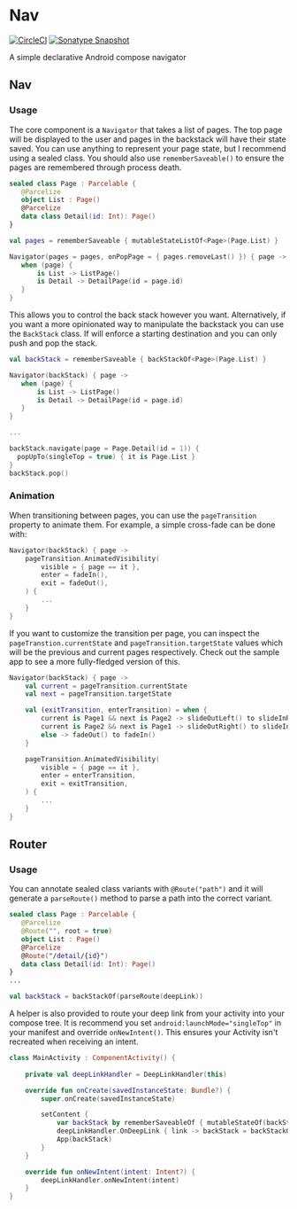 # Nav
[![CircleCI](https://circleci.com/gh/evant/nav.svg?style=svg&circle-token=8792fa19911be92d6a1d66dd45ece3bf6712f778)](https://circleci.com/gh/evant/nav)
[![Sonatype Snapshot](https://img.shields.io/nexus/s/https/oss.sonatype.org/me.tatarka.compose.nav/nav.svg)](https://oss.sonatype.org/content/repositories/snapshots/me/tatarka/compose/nav/)

A simple declarative Android compose navigator

## Nav

### Usage

The core component is a `Navigator` that takes a list of pages. The top page will be displayed to
the user and pages in the backstack will have their state saved. You can use anything to represent
your page state, but I recommend using a sealed class. You should also use `rememberSaveable()` to
ensure the pages are remembered through process death.

```kotlin
sealed class Page : Parcelable {
   @Parcelize
   object List : Page()
   @Parcelize
   data class Detail(id: Int): Page()
}

val pages = rememberSaveable { mutableStateListOf<Page>(Page.List) }

Navigator(pages = pages, onPopPage = { pages.removeLast() }) { page ->
   when (page) {
       is List -> ListPage()
       is Detail -> DetailPage(id = page.id)
   }
}
```

This allows you to control the back stack however you want. Alternatively, if you want a more 
opinionated way to manipulate the backstack you can use the `BackStack` class. If will enforce a
starting destination and you can only push and pop the stack.

```kotlin
val backStack = rememberSaveable { backStackOf<Page>(Page.List) } 

Navigator(backStack) { page ->
   when (page) {
       is List -> ListPage()
       is Detail -> DetailPage(id = page.id)
   }
}

...

backStack.navigate(page = Page.Detail(id = 1)) {
  popUpTo(singleTop = true) { it is Page.List }
}
backStack.pop()
```


### Animation

When transitioning between pages, you can use the `pageTransition` property to animate them. For
example, a simple cross-fade can be done with:

```kotlin
Navigator(backStack) { page ->
    pageTransition.AnimatedVisibility(
        visible = { page == it },
        enter = fadeIn(),
        exit = fadeOut(),
    ) {
        ...
    }
}
```

If you want to customize the transition per page, you can inspect the `pageTranstion.currentState`
and `pageTransition.targetState` values which will be the previous and current pages respectively.
Check out the sample app to see a more fully-fledged version of this.

```kotlin
Navigator(backStack) { page ->
    val current = pageTransition.currentState
    val next = pageTransition.targetState

    val (exitTransition, enterTransition) = when {
        current is Page1 && next is Page2 -> slideOutLeft() to slideInRight()
        current is Page2 && next is Page1 -> slideOutRight() to slideInLeft()
        else -> fadeOut() to fadeIn()
    }

    pageTransition.AnimatedVisibility(
        visible = { page == it },
        enter = enterTransition,
        exit = exitTransition,
    ) {
        ...
    }
}
```

## Router

### Usage

You can annotate sealed class variants with `@Route("path")` and it will generate a `parseRoute()`
method to parse a path into the correct variant.

```kotlin
sealed class Page : Parcelable {
   @Parcelize
   @Route("", root = true)
   object List : Page()
   @Parcelize
   @Route("/detail/{id}")
   data class Detail(id: Int): Page()
}
...

val backStack = backStackOf(parseRoute(deepLink))
```

A helper is also provided to route your deep link from your activity into your compose tree. It is
recommend you set `android:launchMode="singleTop"` in your manifest and override `onNewIntent()`.
This ensures your Activity isn't recreated when receiving an intent. 

```kotlin
class MainActivity : ComponentActivity() {
    
    private val deepLinkHandler = DeepLinkHandler(this)

    override fun onCreate(savedInstanceState: Bundle?) {
        super.onCreate(savedInstanceState)

        setContent {
            var backStack by rememberSaveableOf { mutableStateOf(backStackOf<Page>(Page.Home)) }
            deepLinkHandler.OnDeepLink { link -> backStack = backStackOf(parseRoute(link)) }
            App(backStack)
        }
    }

    override fun onNewIntent(intent: Intent?) {
        deepLinkHandler.onNewIntent(intent)
    }
}
```
